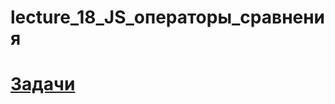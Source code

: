 # lecture_18_JS_операторы_сравнения  

#  [Задачи ](https://github.com/schoolteacherMP/lecture_18_JS/blob/main/tasks.md)  
